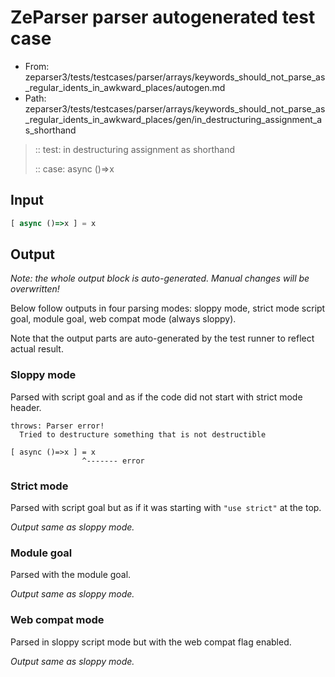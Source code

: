 # ZeParser parser autogenerated test case

- From: zeparser3/tests/testcases/parser/arrays/keywords_should_not_parse_as_regular_idents_in_awkward_places/autogen.md
- Path: zeparser3/tests/testcases/parser/arrays/keywords_should_not_parse_as_regular_idents_in_awkward_places/gen/in_destructuring_assignment_as_shorthand

> :: test: in destructuring assignment as shorthand
>
> :: case: async ()=>x

## Input


`````js
[ async ()=>x ] = x
`````

## Output

_Note: the whole output block is auto-generated. Manual changes will be overwritten!_

Below follow outputs in four parsing modes: sloppy mode, strict mode script goal, module goal, web compat mode (always sloppy).

Note that the output parts are auto-generated by the test runner to reflect actual result.

### Sloppy mode

Parsed with script goal and as if the code did not start with strict mode header.

`````
throws: Parser error!
  Tried to destructure something that is not destructible

[ async ()=>x ] = x
                ^------- error
`````

### Strict mode

Parsed with script goal but as if it was starting with `"use strict"` at the top.

_Output same as sloppy mode._

### Module goal

Parsed with the module goal.

_Output same as sloppy mode._

### Web compat mode

Parsed in sloppy script mode but with the web compat flag enabled.

_Output same as sloppy mode._
